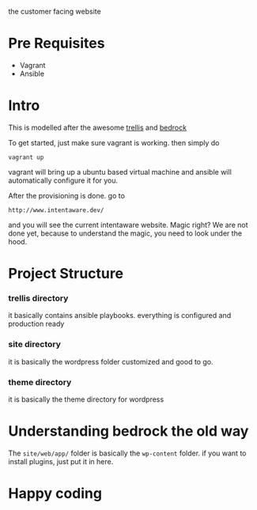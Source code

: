 the customer facing website

# Pre Requisites

- Vagrant
- Ansible

# Intro

This is modelled after the awesome [trellis](https://www.roots.io/trellis/) and [bedrock](https://roots.io/bedrock/)

To get started, just make sure vagrant is working. then simply do

```
vagrant up
```

vagrant will bring up a ubuntu based virtual machine and ansible will automatically configure it for you.

After the provisioning is done. go to

```
http://www.intentaware.dev/
```

and you will see the current intentaware website. Magic right? We are not done yet, because to understand the magic, you need to look under the hood.

# Project Structure

### trellis directory

it basically contains ansible playbooks. everything is configured and production ready

### site directory

it is basically the wordpress folder customized and good to go.

### theme directory

it is basically the theme directory for wordpress

# Understanding bedrock the old way

The ```site/web/app/``` folder is basically the ```wp-content``` folder. if you want to install plugins, just put it in here.

# Happy coding
